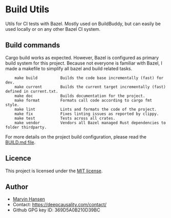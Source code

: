 # Build Utils

Utils for CI tests with Bazel. Mostly used on BuildBuddy, but can easily be used locally or on any 
other Bazel CI system. 

## Build commands

Cargo build works as expected. However, Bazel is configured as primary build system for this project.
Because not everyone is familiar with Bazel, I made a makefile to simplify all bazel and build related tasks.

```text
    make build          Builds the code base incrementally (fast) for dev.
    make current        Builds the current target incrementally (fast) defined in current.txt.
    make doc            Builds documentation for the project.
    make format         Formats call code according to cargo fmt style.
    make lint           Lints and formats the code of the project.
    make fix            Fixes linting issues as reported by clippy.
    make test           Tests across all crates.
    make vendor         Vendors all Bazel managed Rust dependencies to folder thirdparty.
```

For more details on the project build configuration, please read the [BUILD.md file](BUILD.md).

## Licence
This project is licensed under the [MIT license](LICENSE).

## Author
* [Marvin Hansen](https://github.com/marvin-hansen)
* Contact: https://deepcausality.com/contact/
* Github GPG key ID: 369D5A0B210D39BC